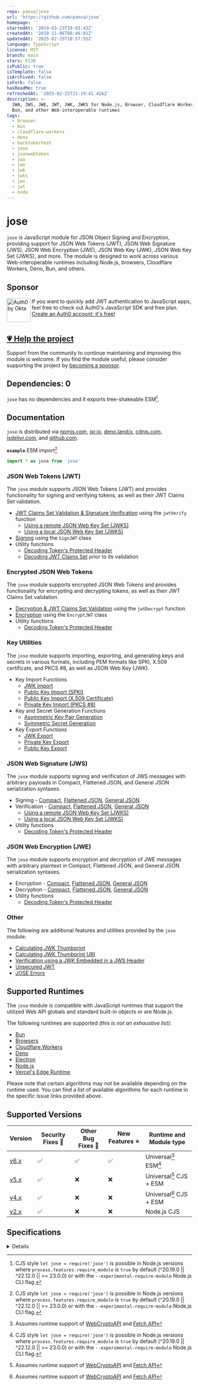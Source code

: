 ```yaml
---
repo: panva/jose
url: 'https://github.com/panva/jose'
homepage: ''
starredAt: '2019-03-23T19:03:43Z'
createdAt: '2018-11-06T08:46:01Z'
updatedAt: '2025-02-25T18:57:55Z'
language: TypeScript
license: MIT
branch: main
stars: 6130
isPublic: true
isTemplate: false
isArchived: false
isFork: false
hasReadMe: true
refreshedAt: '2025-02-25T21:19:41.426Z'
description: >-
  JWA, JWS, JWE, JWT, JWK, JWKS for Node.js, Browser, Cloudflare Workers, Deno,
  Bun, and other Web-interoperable runtimes
tags:
  - browser
  - bun
  - cloudflare-workers
  - deno
  - hacktoberfest
  - jose
  - jsonwebtoken
  - jwa
  - jwe
  - jwk
  - jwks
  - jws
  - jwt
  - node
---
```


# jose

`jose` is JavaScript module for JSON Object Signing and Encryption, providing support for JSON Web Tokens (JWT), JSON Web Signature (JWS), JSON Web Encryption (JWE), JSON Web Key (JWK), JSON Web Key Set (JWKS), and more. The module is designed to work across various Web-interoperable runtimes including Node.js, browsers, Cloudflare Workers, Deno, Bun, and others.

## Sponsor

<picture>
  <source media="(prefers-color-scheme: dark)" srcset="https://raw.githubusercontent.com/panva/jose/HEAD/sponsor/Auth0byOkta_dark.png">
  <source media="(prefers-color-scheme: light)" srcset="https://raw.githubusercontent.com/panva/jose/HEAD/sponsor/Auth0byOkta_light.png">
  <img height="65" align="left" alt="Auth0 by Okta" src="https://raw.githubusercontent.com/panva/jose/HEAD/sponsor/Auth0byOkta_light.png">
</picture>

If you want to quickly add JWT authentication to JavaScript apps, feel free to check out Auth0's JavaScript SDK and free plan. [Create an Auth0 account; it's free!][sponsor-auth0]<br><br>

## [💗 Help the project](https://github.com/sponsors/panva)

Support from the community to continue maintaining and improving this module is welcome. If you find the module useful, please consider supporting the project by [becoming a sponsor](https://github.com/sponsors/panva).

## Dependencies: 0

`jose` has no dependencies and it exports tree-shakeable ESM[^cjs].

## Documentation

`jose` is distributed via [npmjs.com](https://www.npmjs.com/package/jose), [jsr.io](https://jsr.io/@panva/jose), [deno.land/x](https://deno.land/x/jose), [cdnjs.com](https://cdnjs.com/libraries/jose), [jsdelivr.com](https://www.jsdelivr.com/package/npm/jose), and [github.com](https://github.com/panva/jose).

**`example`** ESM import[^cjs]

```js
import * as jose from 'jose'
```

### JSON Web Tokens (JWT)

The `jose` module supports JSON Web Tokens (JWT) and provides functionality for signing and verifying tokens, as well as their JWT Claims Set validation.

- [JWT Claims Set Validation & Signature Verification](docs/jwt/verify/functions/jwtVerify.md) using the `jwtVerify` function
  - [Using a remote JSON Web Key Set (JWKS)](docs/jwks/remote/functions/createRemoteJWKSet.md)
  - [Using a local JSON Web Key Set (JWKS)](docs/jwks/local/functions/createLocalJWKSet.md)
- [Signing](docs/jwt/sign/classes/SignJWT.md) using the `SignJWT` class
- Utility functions
  - [Decoding Token's Protected Header](docs/util/decode_protected_header/functions/decodeProtectedHeader.md)
  - [Decoding JWT Claims Set](docs/util/decode_jwt/functions/decodeJwt.md) prior to its validation

### Encrypted JSON Web Tokens

The `jose` module supports encrypted JSON Web Tokens and provides functionality for encrypting and decrypting tokens, as well as their JWT Claims Set validation.

- [Decryption & JWT Claims Set Validation](docs/jwt/decrypt/functions/jwtDecrypt.md) using the `jwtDecrypt` function
- [Encryption](docs/jwt/encrypt/classes/EncryptJWT.md) using the `EncryptJWT` class
- Utility functions
  - [Decoding Token's Protected Header](docs/util/decode_protected_header/functions/decodeProtectedHeader.md)

### Key Utilities

The `jose` module supports importing, exporting, and generating keys and secrets in various formats, including PEM formats like SPKI, X.509 certificate, and PKCS #8, as well as JSON Web Key (JWK).

- Key Import Functions
  - [JWK Import](docs/key/import/functions/importJWK.md)
  - [Public Key Import (SPKI)](docs/key/import/functions/importSPKI.md)
  - [Public Key Import (X.509 Certificate)](docs/key/import/functions/importX509.md)
  - [Private Key Import (PKCS #8)](docs/key/import/functions/importPKCS8.md)
- Key and Secret Generation Functions
  - [Asymmetric Key Pair Generation](docs/key/generate_key_pair/functions/generateKeyPair.md)
  - [Symmetric Secret Generation](docs/key/generate_secret/functions/generateSecret.md)
- Key Export Functions
  - [JWK Export](docs/key/export/functions/exportJWK.md)
  - [Private Key Export](docs/key/export/functions/exportPKCS8.md)
  - [Public Key Export](docs/key/export/functions/exportSPKI.md)

### JSON Web Signature (JWS)

The `jose` module supports signing and verification of JWS messages with arbitrary payloads in Compact, Flattened JSON, and General JSON serialization syntaxes.

- Signing - [Compact](docs/jws/compact/sign/classes/CompactSign.md), [Flattened JSON](docs/jws/flattened/sign/classes/FlattenedSign.md), [General JSON](docs/jws/general/sign/classes/GeneralSign.md)
- Verification - [Compact](docs/jws/compact/verify/functions/compactVerify.md), [Flattened JSON](docs/jws/flattened/verify/functions/flattenedVerify.md), [General JSON](docs/jws/general/verify/functions/generalVerify.md)
  - [Using a remote JSON Web Key Set (JWKS)](docs/jwks/remote/functions/createRemoteJWKSet.md)
  - [Using a local JSON Web Key Set (JWKS)](docs/jwks/local/functions/createLocalJWKSet.md)
- Utility functions
  - [Decoding Token's Protected Header](docs/util/decode_protected_header/functions/decodeProtectedHeader.md)

### JSON Web Encryption (JWE)

The `jose` module supports encryption and decryption of JWE messages with arbitrary plaintext in Compact, Flattened JSON, and General JSON serialization syntaxes.

- Encryption - [Compact](docs/jwe/compact/encrypt/classes/CompactEncrypt.md), [Flattened JSON](docs/jwe/flattened/encrypt/classes/FlattenedEncrypt.md), [General JSON](docs/jwe/general/encrypt/classes/GeneralEncrypt.md)
- Decryption - [Compact](docs/jwe/compact/decrypt/functions/compactDecrypt.md), [Flattened JSON](docs/jwe/flattened/decrypt/functions/flattenedDecrypt.md), [General JSON](docs/jwe/general/decrypt/functions/generalDecrypt.md)
- Utility functions
  - [Decoding Token's Protected Header](docs/util/decode_protected_header/functions/decodeProtectedHeader.md)

### Other

The following are additional features and utilities provided by the `jose` module:

- [Calculating JWK Thumbprint](docs/jwk/thumbprint/functions/calculateJwkThumbprint.md)
- [Calculating JWK Thumbprint URI](docs/jwk/thumbprint/functions/calculateJwkThumbprintUri.md)
- [Verification using a JWK Embedded in a JWS Header](docs/jwk/embedded/functions/EmbeddedJWK.md)
- [Unsecured JWT](docs/jwt/unsecured/classes/UnsecuredJWT.md)
- [JOSE Errors](docs/util/errors/README.md)

## Supported Runtimes

The `jose` module is compatible with JavaScript runtimes that support the utilized Web API globals and standard built-in objects or are Node.js.

The following runtimes are supported _(this is not an exhaustive list)_:

- [Bun](https://github.com/panva/jose/issues/471)
- [Browsers](https://github.com/panva/jose/issues/263)
- [Cloudflare Workers](https://github.com/panva/jose/issues/265)
- [Deno](https://github.com/panva/jose/issues/266)
- [Electron](https://github.com/panva/jose/issues/264)
- [Node.js](https://github.com/panva/jose/issues/262)
- [Vercel's Edge Runtime](https://github.com/panva/jose/issues/301)

Please note that certain algorithms may not be available depending on the runtime used. You can find a list of available algorithms for each runtime in the specific issue links provided above.

## Supported Versions

| Version                                         | Security Fixes 🔑 | Other Bug Fixes 🐞 | New Features ⭐ | Runtime and Module type         |
| ----------------------------------------------- | ----------------- | ------------------ | --------------- | ------------------------------- |
| [v6.x](https://github.com/panva/jose/tree/v6.x) | ✅                | ✅                 | ✅              | Universal[^universal] ESM[^cjs] |
| [v5.x](https://github.com/panva/jose/tree/v5.x) | ✅                | ❌                 | ❌              | Universal[^universal] CJS + ESM |
| [v4.x](https://github.com/panva/jose/tree/v4.x) | ✅                | ❌                 | ❌              | Universal[^universal] CJS + ESM |
| [v2.x](https://github.com/panva/jose/tree/v2.x) | ✅                | ❌                 | ❌              | Node.js CJS                     |

## Specifications

<details>
<summary>Details</summary>

- JSON Web Signature (JWS) - [RFC7515](https://www.rfc-editor.org/rfc/rfc7515)
- JSON Web Encryption (JWE) - [RFC7516](https://www.rfc-editor.org/rfc/rfc7516)
- JSON Web Key (JWK) - [RFC7517](https://www.rfc-editor.org/rfc/rfc7517)
- JSON Web Algorithms (JWA) - [RFC7518](https://www.rfc-editor.org/rfc/rfc7518)
- JSON Web Token (JWT) - [RFC7519](https://www.rfc-editor.org/rfc/rfc7519)
- JSON Web Key Thumbprint - [RFC7638](https://www.rfc-editor.org/rfc/rfc7638)
- JSON Web Key Thumbprint URI - [RFC9278](https://www.rfc-editor.org/rfc/rfc9278)
- JWS Unencoded Payload Option - [RFC7797](https://www.rfc-editor.org/rfc/rfc7797)
- CFRG Elliptic Curve ECDH and Signatures - [RFC8037](https://www.rfc-editor.org/rfc/rfc8037)

The algorithm implementations in `jose` have been tested using test vectors from their respective specifications as well as [RFC7520](https://www.rfc-editor.org/rfc/rfc7520).

</details>

[sponsor-auth0]: https://a0.to/signup/panva
[WebCryptoAPI]: https://w3c.github.io/webcrypto/
[Fetch API]: https://developer.mozilla.org/en-US/docs/Web/API/Fetch_API

[^cjs]: CJS style `let jose = require('jose')` is possible in Node.js versions where `process.features.require_module` is `true` by default (^20.19.0 || ^22.12.0 || >= 23.0.0) or with the `--experimental-require-module` Node.js CLI flag.

[^universal]: Assumes runtime support of [WebCryptoAPI][] and [Fetch API][]
